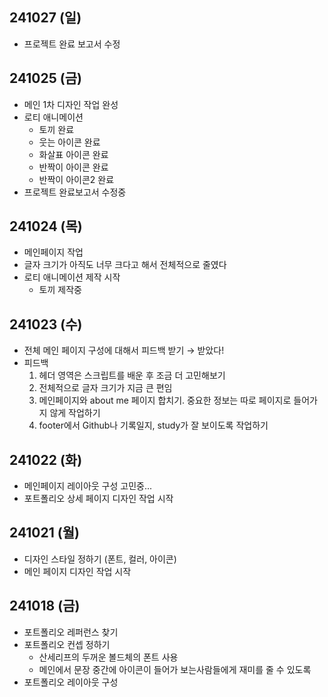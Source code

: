 ## 241027 (일)
- 프로젝트 완료 보고서 수정

## 241025 (금)
- 메인 1차 디자인 작업 완성
-   로티 애니메이션
    -   토끼 완료
    -   웃는 아이콘 완료
    -   화살표 아이콘 완료
    -   반짝이 아이콘 완료
    -   반짝이 아이콘2 완료
-   프로젝트 완료보고서 수정중

## 241024 (목)
-   메인페이지 작업
-   글자 크기가 아직도 너무 크다고 해서 전체적으로 줄였다
-   로티 애니메이션 제작 시작
    -   토끼 제작중

## 241023 (수)
-   전체 메인 페이지 구성에 대해서 피드백 받기 → 받았다!
-   피드백
    1.  헤더 영역은 스크립트를 배운 후 조금 더 고민해보기
    2.  전체적으로 글자 크기가 지금 큰 편임
    3.  메인페이지와 about me 페이지 합치기. 중요한 정보는 따로 페이지로 들어가지 않게 작업하기
    4.  footer에서 Github나 기록일지, study가 잘 보이도록 작업하기

## 241022 (화)
-  메인페이지 레이아웃 구성 고민중...
-   포트폴리오 상세 페이지 디자인 작업 시작

## 241021 (월)
   -   디자인 스타일 정하기 (폰트, 컬러, 아이콘)
   -   메인 페이지 디자인 작업 시작

## 241018 (금)
-   포트폴리오 레퍼런스 찾기
-   포트폴리오 컨셉 정하기
    -   산세리프의 두꺼운 볼드체의 폰트 사용
    -   메인에서 문장 중간에 아이콘이 들어가 보는사람들에게 재미를 줄 수 있도록
-   포트폴리오 레이아웃 구성